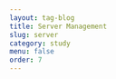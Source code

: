 ```yaml
---
layout: tag-blog
title: Server Management
slug: server
category: study
menu: false
order: 7
---
```



